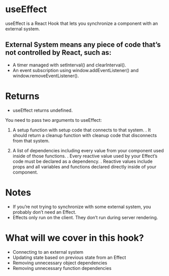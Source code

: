 # useEffect

useEffect is a React Hook that lets you synchronize a component with an external system.

## External System means any piece of code that’s not controlled by React, such as:

- A timer managed with setInterval() and clearInterval().
- An event subscription using window.addEventListener() and window.removeEventListener().

# Returns

- useEffect returns undefined.

You need to pass two arguments to useEffect:

1. A setup function with setup code that connects to that system.
   . It should return a cleanup function with cleanup code that disconnects from that system.

2. A list of dependencies including every value from your component used inside of those functions.
   . Every reactive value used by your Effect’s code must be declared as a dependency.
   . Reactive values include props and all variables and functions declared directly inside of your component.

# Notes

- If you’re not trying to synchronize with some external system, you probably don’t need an Effect.
- Effects only run on the client. They don’t run during server rendering.

# What will we cover in this hook?

- Connecting to an external system
- Updating state based on previous state from an Effect
- Removing unnecessary object dependencies
- Removing unnecessary function dependencies
